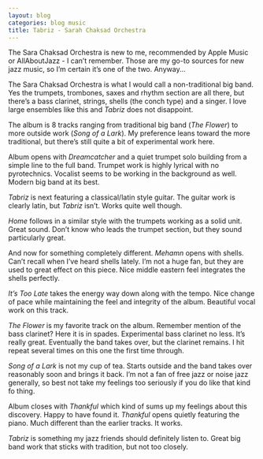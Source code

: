 ```yaml
---
layout: blog
categories: blog music
title: Tabriz - Sarah Chaksad Orchestra
---
```

The Sara Chaksad Orchestra is new to me, recommended by Apple Music or
AllAboutJazz - I can’t remember.  Those are my go-to sources for new
jazz music, so I’m certain it’s one of the two.  Anyway... 

The Sara Chaksad Orchestra is what I would call a non-traditional big
band.  Yes the trumpets, trombones, saxes and rhythm section are all
there, but there’s a bass clarinet, strings, shells (the conch type)
and a singer.  I love large ensembles like this and _Tabriz_ does not
disappoint. 

The album is 8 tracks ranging from traditional big band (_The Flower_)
to more outside work (_Song of a Lark_).  My preference leans toward
the more traditional, but there’s still quite a bit of experimental
work here. 

Album opens with _Dreamcatcher_ and a quiet trumpet solo building from
a simple line to the full band.  Trumpet work is highly lyrical with
no pyrotechnics.  Vocalist seems to be working in the background as
well.  Modern big band at its best. 

_Tabriz_ is next featuring a classical/latin style guitar.  The guitar
work is clearly latin, but _Tabriz_ isn’t. Works quite well though. 

_Home_ follows in a similar style with the trumpets working as a solid
unit.  Great sound.  Don’t know who leads the trumpet section, but
they sound particularly great. 

And now for something completely different.  _Mehamn_  opens with
shells.  Can’t recall when I’ve heard shells lately.  I’m not a huge
fan, but they are used to great effect on this piece.  Nice middle
eastern feel integrates the shells perfectly. 

_It’s Too Late_ takes the energy way down along with the tempo.  Nice
change of pace while maintaining the feel and integrity of the album.
Beautiful vocal work on this track. 

_The Flower_ is my favorite track on the album.  Remember mention of
the bass clarinet?  Here it is in spades.  Experimental bass clarinet
no less.  It’s really great.  Eventually the band takes over, but the
clarinet remains.  I hit repeat several times on this one the first
time through. 

_Song of a Lark_ is not my cup of tea.  Starts outside and the band
takes over reasonably soon and brings it back.  I’m not a fan of free
jazz or noise jazz generally, so best not take my feelings too
seriously if you do like that kind fo thing. 

Album closes with _Thankful_ which kind of sums up my feelings about
this discovery.  Happy to have found it.  _Thankful_ opens quietly
featuring the piano.  Much different than the earlier tracks.  It
works. 

_Tabriz_ is something my jazz friends should definitely listen to.
Great big band work that sticks with tradition, but not too closely. 
